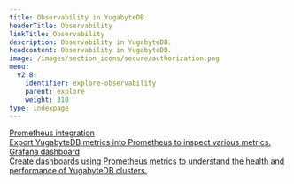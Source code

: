 ```yaml
---
title: Observability in YugabyteDB
headerTitle: Observability
linkTitle: Observability
description: Observability in YugabyteDB.
headcontent: Observability in YugabyteDB.
image: /images/section_icons/secure/authorization.png
menu:
  v2.8:
    identifier: explore-observability
    parent: explore
    weight: 310
type: indexpage
---
```


<div class="row">

  <div class="col-12 col-md-6 col-lg-12 col-xl-6">
    <a class="section-link icon-offset" href="prometheus-integration/macos">
      <div class="head">
        <div class="icon"><i class="fa-solid fa-chart-line"></i></div>
        <div class="title">Prometheus integration</div>
      </div>
      <div class="body">
          Export YugabyteDB metrics into Prometheus to inspect various metrics.
      </div>
    </a>
  </div>

  <div class="col-12 col-md-6 col-lg-12 col-xl-6">
    <a class="section-link icon-offset" href="grafana-dashboard/grafana/">
      <div class="head">
        <div class="icon"><i class="fa-solid fa-chart-bar"></i></div>
        <div class="title">Grafana dashboard</div>
      </div>
      <div class="body">
          Create dashboards using Prometheus metrics to understand the health and performance of YugabyteDB clusters.
      </div>
    </a>
  </div>
</div>
